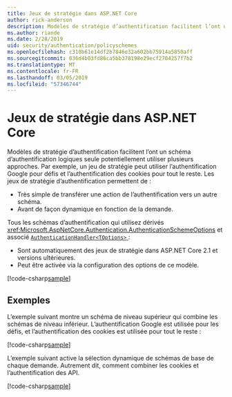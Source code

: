 ```yaml
---
title: Jeux de stratégie dans ASP.NET Core
author: rick-anderson
description: Modèles de stratégie d’authentification facilitent l’ont un schéma d’authentification logique unique
ms.author: riande
ms.date: 2/28/2019
uid: security/authentication/policyschemes
ms.openlocfilehash: c310b61e14df2b7846e32a602bb75914a5850aff
ms.sourcegitcommit: 036d4b03fd86ca5bb378198e29ecf2704257f7b2
ms.translationtype: MT
ms.contentlocale: fr-FR
ms.lasthandoff: 03/05/2019
ms.locfileid: "57346744"
---
```

# <a name="policy-schemes-in-aspnet-core"></a>Jeux de stratégie dans ASP.NET Core

Modèles de stratégie d’authentification facilitent l’ont un schéma d’authentification logiques seule potentiellement utiliser plusieurs approches. Par exemple, un jeu de stratégie peut utiliser l’authentification Google pour défis et l’authentification des cookies pour tout le reste. Les jeux de stratégie d’authentification permettent de :

* Très simple de transférer une action de l’authentification vers un autre schéma.
* Avant de façon dynamique en fonction de la demande.

Tous les schémas d’authentification qui utilisez dérivés <xref:Microsoft.AspNetCore.Authentication.AuthenticationSchemeOptions> et associé [ `AuthenticationHandler<TOptions>` ](/dotnet/api/microsoft.aspnetcore.authentication.authenticationhandler-1):

* Sont automatiquement des jeux de stratégie dans ASP.NET Core 2.1 et versions ultérieures.
* Peut être activée via la configuration des options de ce modèle.

[!code-csharp[sample](policyschemes/samples/AuthenticationSchemeOptions.cs?name=snippet)]

## <a name="examples"></a>Exemples

L’exemple suivant montre un schéma de niveau supérieur qui combine les schémas de niveau inférieur. L’authentification Google est utilisée pour les défis, et l’authentification des cookies est utilisée pour tout le reste :

[!code-csharp[sample](policyschemes/samples/Startup.cs?name=snippet1)]

L’exemple suivant active la sélection dynamique de schémas de base de chaque demande. Autrement dit, comment combiner les cookies et l’authentification des API.

 <!-- REVIEW, missing If set in public Func<HttpContext, string> ForwardDefaultSelector -->

[!code-csharp[sample](policyschemes/samples/Startup.cs?name=snippet2)]
